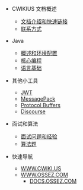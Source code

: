 - CWIKIUS 文档概述
  - [文档介绍和快速链接](README.md)
  - [联系方式](CONTACT.md)

- Java
  - [概述和环境配置](java/_README.md)
  - [核心编程](java/core/_README.md)
  - [语言基础](java/fundamentals/_README.md)
  
  
- 其他小工具
  - [JWT](jwt/README.md)
  - [MessagePack](message-pack/index.md)
  - [Protocol Buffers](protocol-buffers/index.md)
  - [Discourse](discourse/index.md)

- 面试和算法
  - [面试问题和经验](interview/index.md)
  - [算法题](algorithm/index.md)

- 快速导航
  - [WWW.CWIKI.US](https://www.cwiki.us/)
  - [WWW.OSSEZ.COM](https://www.ossez.com/categories)
    - [DOCS.OSSEZ.COM](https://docs.ossez.com/#/)
  